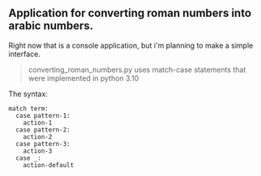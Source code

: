 ## Application for converting roman numbers into arabic numbers.  

Right now that is a console application, but i'm planning to make a simple interface.  

> converting_roman_numbers.py uses match-case statements that were implemented in python 3.10  

The syntax:
```
match term:  
  case pattern-1:  
    action-1  
  case pattern-2:  
    action-2
  case pattern-3:
    action-3
  case _:  
    action-default
```
